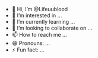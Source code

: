 - 👋 Hi, I’m @Lifeuublood
- 👀 I’m interested in ...
- 🌱 I’m currently learning ...
- 💞️ I’m looking to collaborate on ...
- 📫 How to reach me ...
- 😄 Pronouns: ...
- ⚡ Fun fact: ...

<!---
Lifeuublood/Lifeuublood is a ✨ special ✨ repository because its `README.md` (this file) appears on your GitHub profile.
You can click the Preview link to take a look at your changes.
--->
